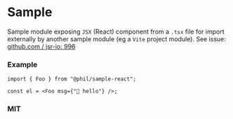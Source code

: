 # Sample

Sample module exposing `JSX` (React) component from a `.tsx` file for import externally by another sample module (eg a `Vite` project module).
See issue: [github.com / jsr-io: 996](https://github.com/jsr-io/jsr/issues/996)

### Example

```tsx
import { Foo } from "@phil/sample-react";

const el = <Foo msg={"👋 hello"} />;
```

### MIT

